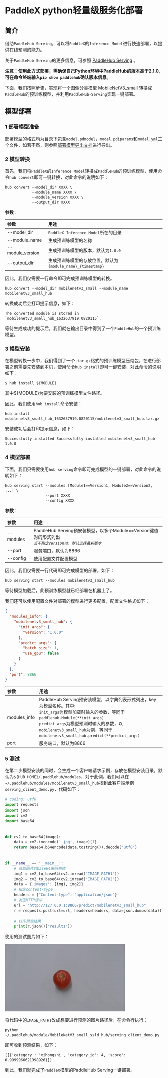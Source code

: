 # PaddleX python轻量级服务化部署
## 简介
借助`PaddleHub-Serving`，可以将`PaddleX`的`Inference Model`进行快速部署，以提供在线预测的能力。

关于`PaddleHub Serving`的更多信息，可参照 [PaddleHub Serving](https://github.com/PaddlePaddle/PaddleHub/blob/release/v2.1/docs/docs_ch/tutorial/serving.md) 。

**注意：使用此方式部署，需确保自己Python环境中PaddleHub的版本高于2.1.0, 可在命令终端输入`pip show paddlehub`确认版本信息。**


下面，我们按照步骤，实现将一个图像分类模型 [MobileNetV3_small](https://bj.bcebos.com/paddlex/2.0/mobilenetv3_small.tar.gz) 转换成`PaddleHub`的预训练模型，并利用`PaddleHub-Serving`实现一键部署。


## 模型部署

### 1 部署模型准备
部署模型的格式均为目录下包含`model.pdmodel`，`model.pdiparams`和`model.yml`三个文件，如若不然，则参照[部署模型导出文档](./apis/export_model.md)进行导出。

### 2 模型转换
首先，我们将`PaddleX`的`Inference Model`转换成`PaddleHub`的预训练模型，使用命令`hub convert`即可一键转换，对此命令的说明如下：

```commandline
hub convert --model_dir XXXX \
            --module_name XXXX \
            --module_version XXXX \
            --output_dir XXXX
```
**参数**：

| 参数              | 用途                  |
| :---------------- | :---------------------- |
|--model_dir|`PaddleX Inference Model`所在的目录|
|--module_name|生成预训练模型的名称|
|--module_version|生成预训练模型的版本，默认为`1.0.0`|
|--output_dir|生成预训练模型的存放位置，默认为`{module_name}_{timestamp}`|

因此，我们仅需要一行命令即可完成预训练模型的转换。

```commandline
hub convert --model_dir mobilenetv3_small --module_name mobilenetv3_small_hub
```

转换成功后会打印提示信息，如下：
```commandline
The converted module is stored in `mobilenetv3_small_hub_1632637919.0820115`.
```
等待生成成功的提示后，我们就在输出目录中得到了一个`PaddleHub`的一个预训练模型。

### 3 模型安装
在模型转换一步中，我们得到了一个`.tar.gz`格式的预训练模型压缩包，在进行部署之前需要先安装到本机，使用命令`hub install`即可一键安装，对此命令的说明如下：
```shell
$ hub install ${MODULE}
```
其中${MODULE}为要安装的预训练模型文件路径。

因此，我们使用`hub install`命令安装：
```commandline
hub install mobilenetv3_small_hub_1632637919.0820115/mobilenetv3_small_hub.tar.gz
```
安装成功后会打印提示信息，如下：
```commandline
Successfully installed Successfully installed mobilenetv3_small_hub-1.0.0
```

### 4 模型部署
下面，我们只需要使用`hub serving`命令即可完成模型的一键部署，对此命令的说明如下：
```commandline
hub serving start --modules [Module1==Version1, Module2==Version2, ...] \
                  --port XXXX
                  --config XXXX
```

**参数**：

| 参数              | 用途                  |
| :---------------- | :---------------------- |
|--modules|PaddleHub Serving预安装模型，以多个Module==Version键值对的形式列出<br>*`当不指定Version时，默认选择最新版本`*|
|--port|服务端口，默认为8866|
|--config|使用配置文件配置模型|

因此，我们仅需要一行代码即可完成模型的部署，如下：

```commandline
hub serving start --modules mobilenetv3_small_hub
```
等待模型加载后，此预训练模型就已经部署在机器上了。

我们还可以使用配置文件对部署的模型进行更多配置，配置文件格式如下：
```json
{
  "modules_info": {
    "mobilenetv3_small_hub": {
      "init_args": {
        "version": "1.0.0"
      },
      "predict_args": {
        "batch_size": 1,
        "use_gpu": false
      }
    }
  },
  "port": 8866
}
```

| 参数              | 用途                  |
| :---------------- | :---------------------- |
|modules_info|PaddleHub Serving预安装模型，以字典列表形式列出，key为模型名称。其中:<br>`init_args`为模型加载时输入的参数，等同于`paddlehub.Module(**init_args)`<br>`predict_args`为模型预测时输入的参数，以`mobilenetv3_small_hub`为例，等同于`mobilenetv3_small_hub.predict(**predict_args)`
|port|服务端口，默认为8866|

### 5 测试
在第二步模型安装的同时，会生成一个客户端请求示例，存放在模型安装目录，默认为`${HUB_HOME}/.paddlehub/modules`，对于此例，我们可以在`~/.paddlehub/modules/mobilenetv3_small_hub`找到此客户端示例`serving_client_demo.py`，代码如下：

```python
# coding: utf8
import requests
import json
import cv2
import base64


def cv2_to_base64(image):
    data = cv2.imencode('.jpg', image)[1]
    return base64.b64encode(data.tostring()).decode('utf8')


if __name__ == '__main__':
    # 获取图片的base64编码格式
    img1 = cv2_to_base64(cv2.imread("IMAGE_PATH1"))
    img2 = cv2_to_base64(cv2.imread("IMAGE_PATH2"))
    data = {'images': [img1, img2]}
    # 指定content-type
    headers = {"Content-type": "application/json"}
    # 发送HTTP请求
    url = "http://127.0.0.1:8866/predict/mobilenetv3_small_hub"
    r = requests.post(url=url, headers=headers, data=json.dumps(data))

    # 打印预测结果
    print(r.json()["results"])
```
使用的测试图片如下：

![](./apis/images/test.jpeg)

将代码中的`IMAGE_PATH1`改成想要进行预测的图片路径后，在命令行执行：
```commandline
python ~/.paddlehub/module/MobileNetV3_small_ssld_hub/serving_client_demo.py
```
即可收到预测结果，如下：
```commandline
[[{'category': 'xihongshi', 'category_id': 4, 'score': 0.9999966621398926}]]
````

到此，我们就完成了`PaddleX`模型的PaddleHub Serving一键部署。
